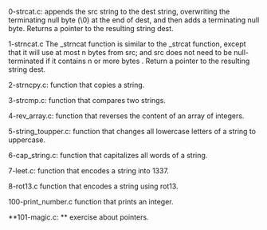 0-strcat.c: appends the src string to the dest string, overwriting the terminating null byte (\0) at the end of dest, and then adds a terminating null byte. Returns a pointer to the resulting string dest.

1-strncat.c The _strncat function is similar to the _strcat function, except that it will use at most n bytes from src; and src does not need to be null-terminated if it contains n or more bytes . Return a pointer to the resulting string dest.

2-strncpy.c: function that copies a string.

3-strcmp.c: function that compares two strings.

4-rev_array.c: function that reverses the content of an array of integers.

5-string_toupper.c: function that changes all lowercase letters of a string to uppercase.

6-cap_string.c: function that capitalizes all words of a string.

7-leet.c: function that encodes a string into 1337.

8-rot13.c function that encodes a string using rot13.

100-print_number.c function that prints an integer.

**101-magic.c: ** exercise about pointers.

